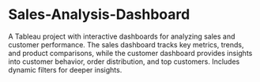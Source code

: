 # Sales-Analysis-Dashboard
A Tableau project with interactive dashboards for analyzing sales and customer performance. The sales dashboard tracks key metrics, trends, and product comparisons, while the customer dashboard provides insights into customer behavior, order distribution, and top customers. Includes dynamic filters for deeper insights.
